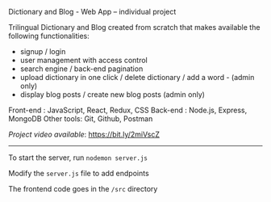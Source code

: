 Dictionary and Blog - Web App – individual project

Trilingual Dictionary and Blog created from scratch that makes available the following functionalities:

- signup / login
- user management with access control
- search engine / back-end pagination
- upload dictionary in one click / delete dictionary  / add a word - (admin only)
- display blog posts / create new blog posts (admin only)

Front-end : JavaScript, React, Redux, CSS
Back-end : Node.js, Express, MongoDB
Other tools: Git, Github, Postman

*Project video available*: https://bit.ly/2miVscZ

---
To start the server, run `nodemon server.js`

Modify the `server.js` file to add endpoints

The frontend code goes in the `/src` directory
